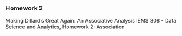 ### Homework 2

Making Dillard’s Great Again: An Associative Analysis
IEMS 308 - Data Science and Analytics, Homework 2: Association
